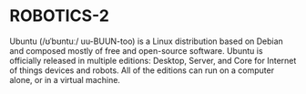 # ROBOTICS-2
Ubuntu (/ʊˈbʊntuː/ uu-BUUN-too) is a Linux distribution based on Debian and composed mostly of free and open-source software. Ubuntu is officially released in multiple editions: Desktop, Server, and Core for Internet of things devices and robots. All of the editions can run on a computer alone, or in a virtual machine.
